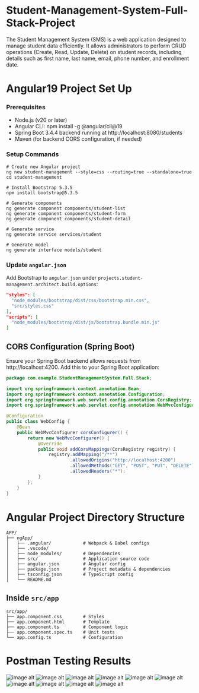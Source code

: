 # Student-Management-System-Full-Stack-Project
The Student Management System (SMS) is a web application designed to manage student data efficiently. It allows administrators to perform CRUD operations (Create, Read, Update, Delete) on student records, including details such as first name, last name, email, phone number, and enrollment date.
# Angular19 Project Set Up
### Prerequisites
  * Node.js (v20 or later)
  * Angular CLI: npm install -g @angular/cli@19
  * Spring Boot 3.4.4 backend running at http://localhost:8080/students
  * Maven (for backend CORS configuration, if needed)
### Setup Commands
```
# Create new Angular project
ng new student-management --style=css --routing=true --standalone=true
cd student-management

# Install Bootstrap 5.3.5
npm install bootstrap@5.3.5

# Generate components
ng generate component components/student-list
ng generate component components/student-form
ng generate component components/student-detail

# Generate service
ng generate service services/student

# Generate model
ng generate interface models/student
```

### Update `angular.json`
Add Bootstrap to `angular.json` under `projects.student-management.architect.build.options`:

```.json
"styles": [
  "node_modules/bootstrap/dist/css/bootstrap.min.css",
  "src/styles.css"
],
"scripts": [
  "node_modules/bootstrap/dist/js/bootstrap.bundle.min.js"
]
```
## CORS Configuration (Spring Boot)
Ensure your Spring Boot backend allows requests from http://localhost:4200. Add this to your Spring Boot application:

```.java
package com.example.StudentManagementSystem.Full.Stack;

import org.springframework.context.annotation.Bean;
import org.springframework.context.annotation.Configuration;
import org.springframework.web.servlet.config.annotation.CorsRegistry;
import org.springframework.web.servlet.config.annotation.WebMvcConfigurer;

@Configuration
public class WebConfig {
    @Bean
    public WebMvcConfigurer corsConfigurer() {
        return new WebMvcConfigurer() {
            @Override
            public void addCorsMappings(CorsRegistry registry) {
                registry.addMapping("/**")
                        .allowedOrigins("http://localhost:4200")
                        .allowedMethods("GET", "POST", "PUT", "DELETE")
                        .allowedHeaders("*");
            }
        };
    }
}
```
# Angular Project Directory Structure
```
APP/
├── ngApp/
│   ├── .angular/            # Webpack & Babel configs
│   ├── .vscode/
│   ├── node_modules/        # Dependencies
│   ├── src/                 # Application source code
│   ├── angular.json         # Angular config
│   ├── package.json         # Project metadata & dependencies
│   ├── tsconfig.json        # TypeScript config
│   └── README.md
```


## Inside `src/app`

```
src/app/
├── app.component.css        # Styles
├── app.component.html       # Template
├── app.component.ts         # Component logic
├── app.component.spec.ts    # Unit tests
└── app.config.ts            # Configuration
```



# Postman Testing Results
![image alt](https://github.com/PratikshaSolat3987/Student-Management-System-Full-Stack-Project/blob/3c48ac27d787dca36978215fa4144bc27302edd7/2025-04-20%20(6).png)
![image alt](https://github.com/PratikshaSolat3987/Student-Management-System-Full-Stack-Project/blob/231b29b2fe26677e04d47054920bacace91e68ef/2025-04-20%20(7).png)
![image alt](https://github.com/PratikshaSolat3987/Student-Management-System-Full-Stack-Project/blob/231b29b2fe26677e04d47054920bacace91e68ef/2025-04-20%20(8).png)
![image alt](https://github.com/PratikshaSolat3987/Student-Management-System-Full-Stack-Project/blob/231b29b2fe26677e04d47054920bacace91e68ef/2025-04-20%20(9).png)
![image alt](https://github.com/PratikshaSolat3987/Student-Management-System-Full-Stack-Project/blob/231b29b2fe26677e04d47054920bacace91e68ef/2025-04-20%20(10).png)
![image alt](https://github.com/PratikshaSolat3987/Student-Management-System-Full-Stack-Project/blob/231b29b2fe26677e04d47054920bacace91e68ef/2025-04-20%20(11).png)
![image alt](https://github.com/PratikshaSolat3987/Student-Management-System-Full-Stack-Project/blob/231b29b2fe26677e04d47054920bacace91e68ef/2025-04-20%20(12).png)
![image alt](https://github.com/PratikshaSolat3987/Student-Management-System-Full-Stack-Project/blob/231b29b2fe26677e04d47054920bacace91e68ef/2025-04-20%20(13).png)
![image alt](https://github.com/PratikshaSolat3987/Student-Management-System-Full-Stack-Project/blob/231b29b2fe26677e04d47054920bacace91e68ef/2025-04-20%20(14).png)
![image alt](https://github.com/PratikshaSolat3987/Student-Management-System-Full-Stack-Project/blob/231b29b2fe26677e04d47054920bacace91e68ef/2025-04-20%20(15).png)







